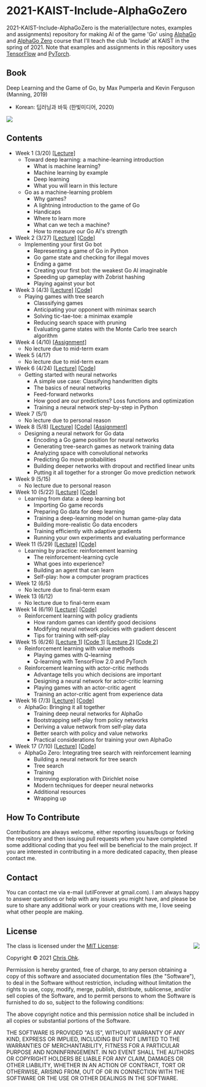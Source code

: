 # 2021-KAIST-Include-AlphaGoZero

2021-KAIST-Include-AlphaGoZero is the material(lecture notes, examples and assignments) repository for making AI of the game 'Go' using [AlphaGo](https://deepmind.com/research/case-studies/alphago-the-story-so-far) and [AlphaGo Zero](https://deepmind.com/blog/article/alphago-zero-starting-scratch) course that I'll teach the club 'Include' at KAIST in the spring of 2021. Note that examples and assignments in this repository uses [TensorFlow](https://www.tensorflow.org/) and [PyTorch](https://pytorch.org/).

## Book

Deep Learning and the Game of Go, by Max Pumperla and Kevin Ferguson (Manning, 2019)
- Korean: 딥러닝과 바둑 (한빛미디어, 2020)

![](https://images.manning.com/360/480/resize/book/8/4ef97d9-3867-4f76-9301-c05009020c68/Pumperla-DL-HI.png)

## Contents

- Week 1 (3/20) [[Lecture]](./1%20-%20Lecture/210320%20-%20Introduction.pdf)
  - Toward deep learning: a machine-learning introduction
    - What is machine learning?
    - Machine learning by example
    - Deep learning
    - What you will learn in this lecture
  - Go as a machine-learning problem
    - Why games?
    - A lightning introduction to the game of Go
    - Handicaps
    - Where to learn more
    - What can we tech a machine?
    - How to measure our Go AI's strength
- Week 2 (3/27) [[Lecture]](./1%20-%20Lecture/210327%20-%20Implementing%20first%20Go%20bot.pdf) [[Code]](./2%20-%20Code/210327%20-%20Implementing%20first%20Go%20bot)
  - Implementing your first Go bot
    - Representing a game of Go in Python
    - Go game state and checking for illegal moves
    - Ending a game
    - Creating your first bot: the weakest Go AI imaginable
    - Speeding up gameplay with Zobrist hashing
    - Playing against your bot
- Week 3 (4/3) [[Lecture]](./1%20-%20Lecture/210403%20-%20Tree%20search%20algorithms.pdf) [[Code]](./2%20-%20Code/210403%20-%20Tree%20search%20algorithms)
  - Playing games with tree search
    - Classsifying games
    - Anticipating your opponent with minimax search
    - Solving tic-tae-toe: a minimax example
    - Reducing search space with pruning
    - Evaluating game states with the Monte Carlo tree search algorithm
- Week 4 (4/10) [[Assignment]](./3%20-%20Assignment/210410%20-%20Assignment%201.pdf)
  - No lecture due to mid-term exam
- Week 5 (4/17)
  - No lecture due to mid-term exam
- Week 6 (4/24) [[Lecture]](./1%20-%20Lecture/210424%20-%20Getting%20started%20with%20neural%20networks.pdf) [[Code]](./2%20-%20Code/210424%20-%20Getting%20started%20with%20neural%20networks)
  - Getting started with neural networks
    - A simple use case: Classifying handwritten digits
    - The basics of neural networks
    - Feed-forward networks
    - How good are our predictions? Loss functions and optimization
    - Training a neural network step-by-step in Python
- Week 7 (5/1)
  - No lecture due to personal reason
- Week 8 (5/8) [[Lecture]](./1%20-%20Lecture/210508%20-%20Neural%20network%20for%20Go%20data.pdf) [[Code]](./2%20-%20Code/210508%20-%20Neural%20network%20for%20Go%20data) [[Assignment]](./3%20-%20Assignment/210509%20-%20Assignment%202.pdf)
  - Designing a neural network for Go data
    - Encoding a Go game position for neural networks
    - Generating tree-search games as network training data
    - Analyzing space with convolutional networks
    - Predicting Go move probabilities
    - Building deeper networks with dropout and rectified linear units
    - Putting it all together for a stronger Go move prediction network
- Week 9 (5/15)
  - No lecture due to personal reason
- Week 10 (5/22) [[Lecture]](./1%20-%20Lecture/210522%20-%20Learning%20from%20data%2C%20a%20deep-learning%20bot.pdf) [[Code]](./2%20-%20Code/210522%20-%20Learning%20from%20data%2C%20a%20deep-learning%20bot)
  - Learning from data: a deep learning bot
    - Importing Go game records
    - Preparing Go data for deep learning
    - Training a deep-learning model on human game-play data
    - Building more-realistic Go data encoders
    - Training efficiently with adaptive gradients
    - Running your own experiments and evaluating performance
- Week 11 (5/29) [[Lecture]](./1%20-%20Lecture/210529%20-%20Learning%20by%20practice%2C%20reinforcement%20learning.pdf) [[Code]](./2%20-%20Code/210529%20-%20Learning%20by%20practice%2C%20reinforcement%20learning)
  - Learning by practice: reinforcement learning
    - The reinforcement-learning cycle
    - What goes into experience?
    - Building an agent that can learn
    - Self-play: how a computer program practices
- Week 12 (6/5)
  - No lecture due to final-term exam
- Week 13 (6/12)
  - No lecture due to final-term exam
- Week 14 (6/19) [[Lecture]](./1%20-%20Lecture/210619%20-%20Reinforcement%20learning%20with%20policy%20gradients.pdf) [[Code]](./2%20-%20Code/210619%20-%20Reinforcement%20learning%20with%20policy%20gradients)
  - Reinforcement learning with policy gradients
    - How random games can identify good decisions
    - Modifying neural network policies with gradient descent
    - Tips for training with self-play
- Week 15 (6/26) [[Lecture 1]](./1%20-%20Lecture/210626%20-%20Reinforcement%20learning%20with%20value%20methods.pdf) [[Code 1]](./2%20-%20Code/210626%20-%20Reinforcement%20learning%20with%20value%20methods) [[Lecture 2]](./1%20-%20Lecture/210626%20-%20Reinforcement%20learning%20with%20actor-critic%20methods.pdf) [[Code 2]](./2%20-%20Code/210626%20-%20Reinforcement%20learning%20with%20actor-critic%20methods)
  - Reinforcement learning with value methods
    - Playing games with Q-learning
    - Q-learning with TensorFlow 2.0 and PyTorch
  - Reinforcement learning with actor-critic methods
    - Advantage tells you which decisions are important
    - Designing a neural network for actor-critic learning
    - Playing games with an actor-critic agent
    - Training an actor-critic agent from experience data
- Week 16 (7/3) [[Lecture]](./1%20-%20Lecture/210703%20-%20AlphaGo%2C%20Bringing%20it%20all%20together.pdf) [[Code]](./2%20-%20Code/210703%20-%20AlphaGo%2C%20Bringing%20it%20all%20together)
  - AlphaGo: Bringing it all together
    - Training deep neural networks for AlphaGo
    - Bootstrapping self-play from policy networks
    - Deriving a value network from self-play data
    - Better search with policy and value networks
    - Practical considerations for training your own AlphaGo
- Week 17 (7/10) [[Lecture]](./1%20-%20Lecture/210710%20-%20AlphaGo%20Zero%2C%20Integrating%20tree%20search%20with%20reinforcement%20learning.pdf) [[Code]](./2%20-%20Code/210710%20-%20AlphaGo%20Zero%2C%20Integrating%20tree%20search%20with%20reinforcement%20learning)
  - AlphaGo Zero: Integrating tree search with reinforcement learning
    - Building a neural network for tree search
    - Tree search
    - Training
    - Improving exploration with Dirichlet noise
    - Modern techniques for deeper neural networks
    - Additional resources
    - Wrapping up

## How To Contribute

Contributions are always welcome, either reporting issues/bugs or forking the repository and then issuing pull requests when you have completed some additional coding that you feel will be beneficial to the main project. If you are interested in contributing in a more dedicated capacity, then please contact me.

## Contact

You can contact me via e-mail (utilForever at gmail.com). I am always happy to answer questions or help with any issues you might have, and please be sure to share any additional work or your creations with me, I love seeing what other people are making.

## License

<img align="right" src="http://opensource.org/trademarks/opensource/OSI-Approved-License-100x137.png">

The class is licensed under the [MIT License](http://opensource.org/licenses/MIT):

Copyright &copy; 2021 [Chris Ohk](http://www.github.com/utilForever).

Permission is hereby granted, free of charge, to any person obtaining a copy of this software and associated documentation files (the "Software"), to deal in the Software without restriction, including without limitation the rights to use, copy, modify, merge, publish, distribute, sublicense, and/or sell copies of the Software, and to permit persons to whom the Software is furnished to do so, subject to the following conditions:

The above copyright notice and this permission notice shall be included in all copies or substantial portions of the Software.

THE SOFTWARE IS PROVIDED "AS IS", WITHOUT WARRANTY OF ANY KIND, EXPRESS OR IMPLIED, INCLUDING BUT NOT LIMITED TO THE WARRANTIES OF MERCHANTABILITY, FITNESS FOR A PARTICULAR PURPOSE AND NONINFRINGEMENT. IN NO EVENT SHALL THE AUTHORS OR COPYRIGHT HOLDERS BE LIABLE FOR ANY CLAIM, DAMAGES OR OTHER LIABILITY, WHETHER IN AN ACTION OF CONTRACT, TORT OR OTHERWISE, ARISING FROM, OUT OF OR IN CONNECTION WITH THE SOFTWARE OR THE USE OR OTHER DEALINGS IN THE SOFTWARE.
